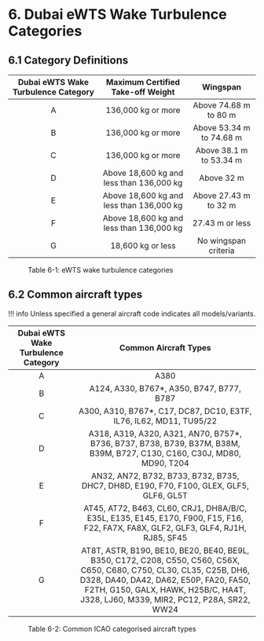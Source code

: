 # 6. Dubai eWTS Wake Turbulence Categories
## 6.1 Category Definitions
| Dubai eWTS Wake Turbulence Category |     Maximum Certified Take-off Weight    |         Wingspan         |
|:-----------------------------------:|:----------------------------------------:|:------------------------:|
|                  A                  |            136,000 kg or more            |   Above 74.68 m to 80 m  |
|                  B                  |            136,000 kg or more            | Above 53.34 m to 74.68 m |
|                  C                  |            136,000 kg or more            |  Above 38.1 m to 53.34 m |
|                  D                  | Above 18,600 kg and less than 136,000 kg |        Above 32 m        |
|                  E                  | Above 18,600 kg and less than 136,000 kg |   Above 27.43 m to 32 m  |
|                  F                  | Above 18,600 kg and less than 136,000 kg |      27.43 m or less     |
|                  G                  |             18,600 kg or less            |   No wingspan criteria   |
<figure markdown>
  <figcaption>Table 6-1: eWTS wake turbulence categories</figcaption>
</figure>

## 6.2 Common aircraft types
!!! info
    Unless specified a general aircraft code indicates all models/variants.

| Dubai eWTS Wake Turbulence Category |                                                                                                                  Common Aircraft Types                                                                                                                 |
|:-----------------------------------:|:------------------------------------------------------------------------------------------------------------------------------------------------------------------------------------------------------------------------------------------------------:|
|                  A                  |                                                                                                                          A380                                                                                                                          |
|                  B                  |                                                                                                     A124, A330, B767*, A350, B747, B777, B787                                                                                                          |
|                  C                  |                                                                                          A300, A310, B767*, C17, DC87, DC10, E3TF, IL76, IL62, MD11, TU95/22                                                                                           |
|                  D                  |                                                                A318, A319, A320, A321, AN70, B757*, B736, B737, B738, B739, B37M, B38M, B39M, B727, C130, C160, C30J, MD80, MD90, T204                                                                 |
|                  E                  |                                                                                 AN32, AN72, B732, B733, B732, B735, DHC7, DH8D, E190, F70, F100, GLEX, GLF5, GLF6, GL5T                                                                                |
|                  F                  |                                                          AT45, AT72, B463, CL60, CRJ1, DH8A/B/C, E35L, E135, E145, E170, F900, F15, F16, F22, FA7X, FA8X, GLF2, GLF3, GLF4, RJ1H, RJ85, SF45                                                           |
|                  G                  | AT8T, ASTR, B190, BE10, BE20, BE40, BE9L, B350, C172, C208, C550, C560, C56X, C650, C680, C750, CL30, CL35, C25B, DH6, D328, DA40, DA42, DA62, E50P, FA20, FA50, F2TH, G150, GALX, HAWK, H25B/C, HA4T, J328, LJ60, M339, MIR2, PC12, P28A, SR22, WW24  |
<figure markdown>
  <figcaption>Table 6-2: Common ICAO categorised aircraft types</figcaption>
</figure>